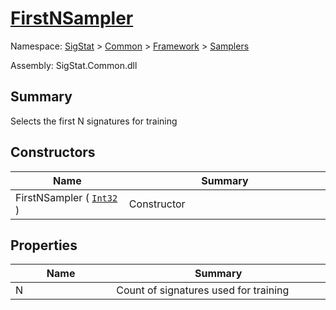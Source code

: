 # [FirstNSampler](./FirstNSampler.md)

Namespace: [SigStat](././) > [Common](./../../README.md) > [Framework](././) > [Samplers](./README.md)

Assembly: SigStat.Common.dll

## Summary
Selects the first N signatures for training

## Constructors

| Name<div><a href="#"><img width=225></a></div> | Summary<div><a href="#"><img width=525></a></div> | 
| --- | --- | 
| FirstNSampler ( [`Int32`](https://docs.microsoft.com/en-us/dotnet/api/System.Int32) ) | Constructor | 


## Properties

| Name<div><a href="#"><img width=225></a></div> | Summary<div><a href="#"><img width=525></a></div> | 
| --- | --- | 
| N | Count of signatures used for training | 


